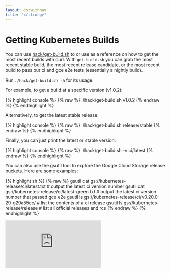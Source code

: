 ```yaml
---
layout: docwithnav
title: "</strong>"
---
```

<!-- BEGIN MUNGE: UNVERSIONED_WARNING -->


<!-- END MUNGE: UNVERSIONED_WARNING -->

# Getting Kubernetes Builds

You can use [hack/get-build.sh](http://releases.k8s.io//hack/get-build.sh) to or use as a reference on how to get the most recent builds with curl. With `get-build.sh` you can grab the most recent stable build, the most recent release candidate, or the most recent build to pass our ci and gce e2e tests (essentially a nightly build).

Run `./hack/get-build.sh -h` for its usage.

For example, to get a build at a specific version (v1.0.2):

{% highlight console %}
{% raw %}
./hack/get-build.sh v1.0.2
{% endraw %}
{% endhighlight %}

Alternatively, to get the latest stable release:

{% highlight console %}
{% raw %}
./hack/get-build.sh release/stable
{% endraw %}
{% endhighlight %}

Finally, you can just print the latest or stable version:

{% highlight console %}
{% raw %}
./hack/get-build.sh -v ci/latest
{% endraw %}
{% endhighlight %}

You can also use the gsutil tool to explore the Google Cloud Storage release buckets. Here are some examples:

{% highlight sh %}
{% raw %}
gsutil cat gs://kubernetes-release/ci/latest.txt          # output the latest ci version number
gsutil cat gs://kubernetes-release/ci/latest-green.txt    # output the latest ci version number that passed gce e2e
gsutil ls gs://kubernetes-release/ci/v0.20.0-29-g29a55cc/ # list the contents of a ci release
gsutil ls gs://kubernetes-release/release                 # list all official releases and rcs
{% endraw %}
{% endhighlight %}


<!-- BEGIN MUNGE: GENERATED_ANALYTICS -->
[![Analytics](https://kubernetes-site.appspot.com/UA-36037335-10/GitHub/docs/devel/getting-builds.md?pixel)]()
<!-- END MUNGE: GENERATED_ANALYTICS -->

